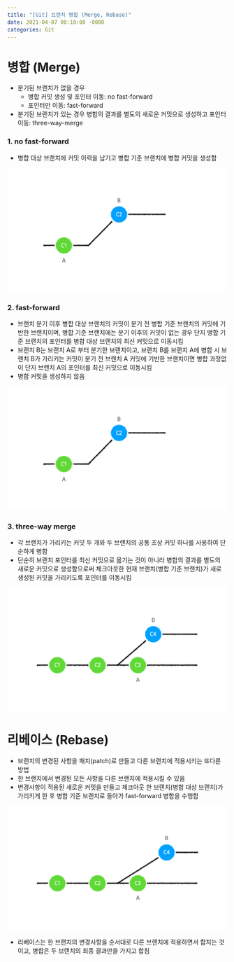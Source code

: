 ```yaml
---
title: "[Git] 브랜치 병합 (Merge, Rebase)"
date: 2021-04-07 00:10:00 -0000
categories: Git
---
```


# 병합 (Merge)

* 분기된 브랜치가 없을 경우
  * 병합 커밋 생성 및 포인터 이동: no fast-forward
  * 포인터만 이동: fast-forward
* 분기된 브랜치가 있는 경우 병합의 결과를 별도의 새로운 커밋으로 생성하고 포인터 이동: three-way-merge

### 1. no fast-forward

* 병합 대상 브랜치에 커밋 이력을 남기고 병합 기준 브랜치에 병합 커밋을 생성함

![Git Merge - no fast-forward](/assets/images/git-merge-1.gif)

### 2. fast-forward

* 브랜치 분기 이후 병합 대상 브랜치의 커밋이 분기 전 병합 기준 브랜치의 커밋에 기반한 브랜치이며, 병합 기준 브랜치에는 분기 이후의 커밋이 없는 경우 단지 병합 기준 브랜치의 포인터를 병합 대상 브랜치의 최신 커밋으로 이동시킴
* 브랜치 B는 브랜치 A로 부터 분기한 브랜치이고, 브랜치 B를 브랜치 A에 병합 시 브랜치 B가 가리키는 커밋이 분기 전 브랜치 A 커밋에 기반한 브랜치이면 병합 과정없이 단지 브랜치 A의 포인터를 최신 커밋으로 이동시킴
* 병합 커밋을 생성하지 않음

![Git Merge - fast-forward](/assets/images/git-merge-2.gif)

### 3. three-way merge

* 각 브랜치가 가리키는 커밋 두 개와 두 브랜치의 공통 조상 커밋 하나를 사용하여 단순하게 병합
* 단순히 브랜치 포인터를 최신 커밋으로 옮기는 것이 아니라 병합의 결과를 별도의 새로운 커밋으로 생성함으로써 체크아웃한 현재 브랜치(병합 기준 브랜치)가 새로 생성된 커밋을 가리키도록 포인터를 이동시킴

![Git Merge - three-way merge](/assets/images/git-merge-3.gif)

# 리베이스 (Rebase)

* 브랜치의 변경된 사항을 패치(patch)로 만들고 다른 브랜치에 적용시키는 또다른 방법
* 한 브랜치에서 변경된 모든 사항을 다른 브랜치에 적용시킬 수 있음
* 변경사항이 적용된 새로운 커밋을 만들고 체크아웃 한 브랜치(병합 대상 브랜치)가 가리키게 한 후 병합 기준 브랜치로 돌아가 fast-forward 병합을 수행함

![Git Merge - rebase](/assets/images/git-merge-4.gif)

* 리베이스는 한 브랜치의 변경사항을 순서대로 다른 브랜치에 적용하면서 합치는 것이고, 병합은 두 브랜치의 최종 결과만을 가지고 합침
